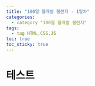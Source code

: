 ```yaml
---
title: "100일 웹개발 챌린지 - 1일차"
categories:
  - category "100일 웹개발 챌린지"
tags:
  - tag HTML,CSS,JS
toc: true
toc_sticky: true
---
```


# 테스트
